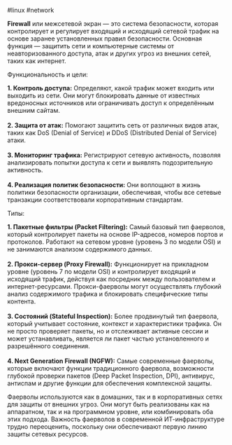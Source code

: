 #linux #network 

**Firewall** или межсетевой экран — это система безопасности, которая контролирует и регулирует входящий и исходящий сетевой трафик на основе заранее установленных правил безопасности. Основная функция — защитить сети и компьютерные системы от неавторизованного доступа, атак и других угроз из внешних сетей, таких как интернет.

Функциональность и цели:

**1. Контроль доступа:** Определяют, какой трафик может входить или выходить из сети. Они могут блокировать данные от известных вредоносных источников или ограничивать доступ к определённым внешним сайтам.  
     
**2. Защита от атак:** Помогают защитить сеть от различных видов атак, таких как DoS (Denial of Service) и DDoS (Distributed Denial of Service) атаки.  
     
**3. Мониторинг трафика:** Регистрируют сетевую активность, позволяя анализировать попытки доступа к сети и выявлять подозрительную активность.  
     
**4. Реализация политик безопасности:** Они воплощают в жизнь политики безопасности организации, обеспечивая, чтобы все сетевые транзакции соответствовали корпоративным стандартам.

Типы:

**1. Пакетные фильтры (Packet Filtering):** Самый базовый тип фаерволов, который контролирует пакеты на основе IP-адресов, номеров портов и протоколов. Работают на сетевом уровне (уровень 3 по модели OSI) и не занимаются анализом содержимого данных.  
     
**2. Прокси-сервер (Proxy Firewall):** Функционирует на прикладном уровне (уровень 7 по модели OSI) и контролирует входящий и исходящий трафик, действуя как посредник между пользователем и интернет-ресурсами. Прокси-фаерволы могут осуществлять глубокий анализ содержимого трафика и блокировать специфические типы контента.  
     
**3. Состояний (Stateful Inspection):** Более продвинутый тип фаервола, который учитывает состояние, контекст и характеристики трафика. Он не просто проверяет пакеты, но и отслеживает активные сессии и может устанавливать, является ли пакет частью установленного и разрешённого соединения.  
     
**4. Next Generation Firewall (NGFW):** Самые современные фаерволы, которые включают функции традиционного фаервола, возможности глубокой проверки пакетов (Deep Packet Inspection, DPI), антивирус, антиспам и другие функции для обеспечения комплексной защиты.

Фаерволы используются как в домашних, так и в корпоративных сетях для защиты от внешних угроз. Они могут быть реализованы как на аппаратном, так и на программном уровне, или комбинировать оба этих подхода. Важность фаерволов в современной ИТ-инфраструктуре трудно переоценить, поскольку они обеспечивают первую линию защиты сетевых ресурсов.